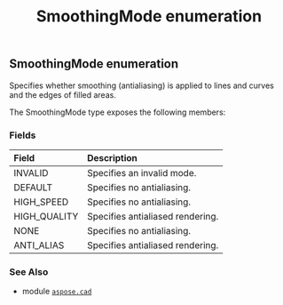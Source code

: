 ﻿---
title: SmoothingMode enumeration
second_title: Aspose.CAD for Python via .NET API References
description: 
type: docs
weight: 780
url: /python-net/aspose.cad/smoothingmode/
is_root: false
---

## SmoothingMode enumeration

Specifies whether smoothing (antialiasing) is applied to lines and curves and the edges of filled areas.



The SmoothingMode type exposes the following members:

### Fields
| Field | Description |
| :- | :- |
| INVALID | Specifies an invalid mode. |
| DEFAULT | Specifies no antialiasing. |
| HIGH_SPEED | Specifies no antialiasing. |
| HIGH_QUALITY | Specifies antialiased rendering. |
| NONE | Specifies no antialiasing. |
| ANTI_ALIAS | Specifies antialiased rendering. |



### See Also
* module [`aspose.cad`](..)
